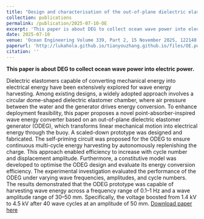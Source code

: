 ```yaml
---
title: "Design and characterisation of the out-of-plane dielectric elastomer generator for wave energy harvesting  	"
collection: publications
permalink: /publication/2025-07-10-OE
excerpt: 'This paper is about DEG to collect ocean wave power into electric power.'
date: 2025-07-10
venue: 'Ocean Engineering Volume 339, Part 2, 15 November 2025, 122148'
paperurl: 'http://lukahola.github.io/tianyouzhang.github.io/files/OE.pdf'
citation: ''
---
```

**This paper is about DEG to collect ocean wave power into electric power.**

Dielectric elastomers capable of converting mechanical energy into electrical energy have been extensively explored for wave energy harvesting. Among existing designs, a widely adopted approach involves a circular dome-shaped dielectric elastomer chamber, where air pressure between the water and the generator drives energy conversion. To enhance deployment feasibility, this paper proposes a novel point-absorber-inspired wave energy converter based on an out-of-plane dielectric elastomer generator (ODEG), which transforms linear mechanical motion into electrical energy through the buoy. A scaled-down prototype was designed and fabricated. The self-priming circuit was proposed for the ODEG to ensure continuous multi-cycle energy harvesting by autonomously replenishing the charge. This approach enabled efficiency to increase with cycle number and displacement amplitude. Furthermore, a constitutive model was developed to optimise the ODEG design and evaluate its energy conversion efficiency. The experimental investigation evaluated the performance of the ODEG under varying wave frequencies, amplitudes, and cycle numbers. The results demonstrated that the ODEG prototype was capable of harvesting wave energy across a frequency range of 0.1–1 Hz and a wave amplitude range of 30–50 mm. Specifically, the voltage boosted from 1.4 kV to 4.5 kV after 40 wave cycles at an amplitude of 50 mm.
[Download paper here](http://lukahola.github.io/tianyouzhang.github.io/files/OE.pdf)
